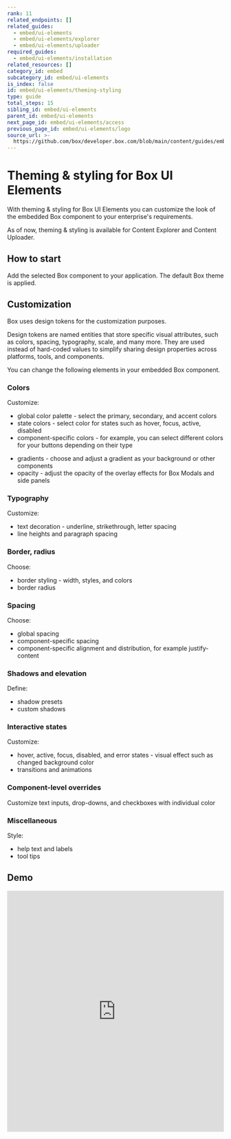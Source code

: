 ```yaml
---
rank: 11
related_endpoints: []
related_guides:
  - embed/ui-elements
  - embed/ui-elements/explorer
  - embed/ui-elements/uploader
required_guides:
  - embed/ui-elements/installation
related_resources: []
category_id: embed
subcategory_id: embed/ui-elements
is_index: false
id: embed/ui-elements/theming-styling
type: guide
total_steps: 15
sibling_id: embed/ui-elements
parent_id: embed/ui-elements
next_page_id: embed/ui-elements/access
previous_page_id: embed/ui-elements/logo
source_url: >-
  https://github.com/box/developer.box.com/blob/main/content/guides/embed/ui-elements/theming-styling.md
---
```

<!--alex ignore -->

# Theming & styling for Box UI Elements

With theming & styling for Box UI Elements you can customize the look of the
embedded Box component to your enterprise's requirements.

<!--alex ignore -->

<Message type='notice'>

As of now, theming & styling is available for Content
Explorer and Content Uploader.

</Message>

<!--alex enable -->

## How to start

Add the selected Box component to your application. The default Box theme is applied.

## Customization

Box uses design tokens for the customization purposes.

<Message type='notice'>

Design tokens are named entities that store specific visual attributes, such
as colors, spacing, typography, scale, and many more.
They are used instead of hard-coded values to simplify sharing design
properties across platforms, tools, and components.

</Message>

You can change the following elements in your embedded Box component.
<!--alex ignore -->

### Colors

Customize:

<!--alex ignore -->

* global color palette - select the primary, secondary, and accent colors
* state colors - select color for states such as hover, focus, active, disabled
* component-specific colors - for example, you can select different colors for your buttons depending on their type
<!--alex enable -->

* gradients - choose and adjust a gradient as your background or other components
* opacity - adjust the opacity of the overlay effects for Box Modals and side panels

### Typography

Customize:

* text decoration - underline, strikethrough, letter spacing
* line heights and paragraph spacing 

### Border, radius

Choose:

<!--alex ignore -->

* border styling - width, styles, and colors
* border radius
<!--alex enable -->

### Spacing

Choose:

* global spacing
* component-specific spacing
* component-specific alignment and distribution, for example justify-content

### Shadows and elevation

Define:

* shadow presets
* custom shadows

### Interactive states

Customize:
<!--alex ignore -->

* hover, active, focus, disabled, and error states - visual effect such as changed background color
* transitions and animations
<!--alex enable -->

### Component-level overrides

<!--alex ignore -->

Customize text inputs, drop-downs, and checkboxes with individual color
<!--alex enable -->

### Miscellaneous

Style:

* help text and labels
* tool tips

## Demo

<iframe height="560" scrolling="no" title="Box theming branding" src="https://codepen.io/box-platform/embed/KwKbrPw?default-tab=html%2Cresult" frameborder="no" allowtransparency="true" allowfullscreen="true" style="width: 100%;" >

</iframe>

[explorer]: g://embed/ui-elements/explorer
[uploader]: g://embed/ui-elements/uploader
